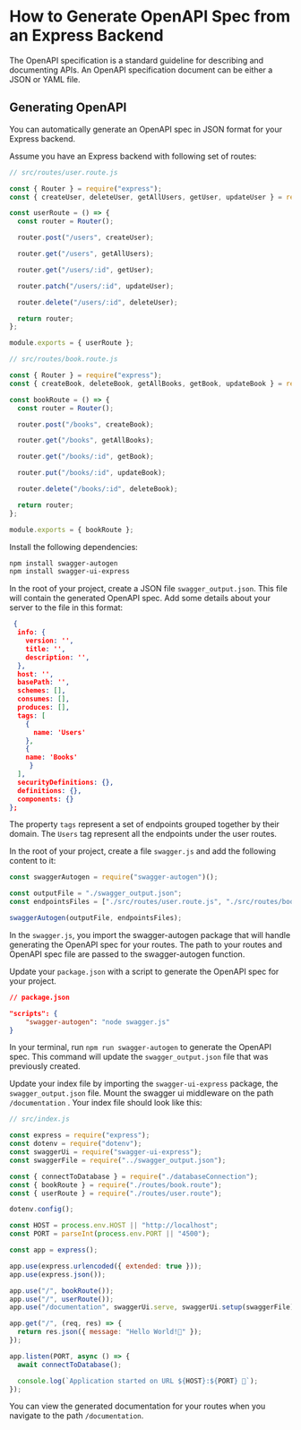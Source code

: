 # How to Generate OpenAPI Spec from an Express Backend

The OpenAPI specification is a standard guideline for describing and documenting APIs. An OpenAPI specification document can be either a JSON or YAML file.

## Generating OpenAPI

You can automatically generate an OpenAPI spec in JSON format for your Express backend.

Assume you have an Express backend with following set of routes:

```js
// src/routes/user.route.js

const { Router } = require("express");
const { createUser, deleteUser, getAllUsers, getUser, updateUser } = require("../controllers/user.controller");

const userRoute = () => {
  const router = Router();

  router.post("/users", createUser);

  router.get("/users", getAllUsers);

  router.get("/users/:id", getUser);

  router.patch("/users/:id", updateUser);

  router.delete("/users/:id", deleteUser);

  return router;
};

module.exports = { userRoute };
```

```js
// src/routes/book.route.js

const { Router } = require("express");
const { createBook, deleteBook, getAllBooks, getBook, updateBook } = require("../controllers/book.controller");

const bookRoute = () => {
  const router = Router();

  router.post("/books", createBook);

  router.get("/books", getAllBooks);

  router.get("/books/:id", getBook);

  router.put("/books/:id", updateBook);

  router.delete("/books/:id", deleteBook);

  return router;
};

module.exports = { bookRoute };
```

Install the following dependencies:

```bash
npm install swagger-autogen
npm install swagger-ui-express
```

In the root of your project, create a JSON file `swagger_output.json`. This file will contain the generated OpenAPI spec. Add some details about your server to the file in this format:

```json
 {
  info: {
    version: '',
    title: '',
    description: '',
  },
  host: '',
  basePath: '',
  schemes: [],
  consumes: [],
  produces: [],
  tags: [
    {
      name: 'Users'
    },
    {
    name: 'Books'
     }
  ],
  securityDefinitions: {},
  definitions: {},
  components: {}
};
```

The property `tags` represent a set of endpoints grouped together by their domain. The `Users` tag represent all the endpoints under the user routes.

In the root of your project, create a file `swagger.js` and add the following content to it:

```js
const swaggerAutogen = require("swagger-autogen")();

const outputFile = "./swagger_output.json";
const endpointsFiles = ["./src/routes/user.route.js", "./src/routes/book.route.js"];

swaggerAutogen(outputFile, endpointsFiles);
```

In the `swagger.js`, you import the swagger-autogen package that will handle generating the OpenAPI spec for your routes. The path to your routes and OpenAPI spec file are passed to the swagger-autogen function.

Update your `package.json` with a script to generate the OpenAPI spec for your project.

```json
// package.json

"scripts": {
    "swagger-autogen": "node swagger.js"
}
```

In your terminal, run `npm run swagger-autogen` to generate the OpenAPI spec. This command will update the `swagger_output.json` file that was previously created.

Update your index file by importing the `swagger-ui-express` package, the `swagger_output.json` file. Mount the swagger ui middleware on the path `/documentation`
. Your index file should look like this:

```js
// src/index.js

const express = require("express");
const dotenv = require("dotenv");
const swaggerUi = require("swagger-ui-express");
const swaggerFile = require("../swagger_output.json");

const { connectToDatabase } = require("./databaseConnection");
const { bookRoute } = require("./routes/book.route");
const { userRoute } = require("./routes/user.route");

dotenv.config();

const HOST = process.env.HOST || "http://localhost";
const PORT = parseInt(process.env.PORT || "4500");

const app = express();

app.use(express.urlencoded({ extended: true }));
app.use(express.json());

app.use("/", bookRoute());
app.use("/", userRoute());
app.use("/documentation", swaggerUi.serve, swaggerUi.setup(swaggerFile));

app.get("/", (req, res) => {
  return res.json({ message: "Hello World!🎉" });
});

app.listen(PORT, async () => {
  await connectToDatabase();

  console.log(`Application started on URL ${HOST}:${PORT} 🎉`);
});
```

You can view the generated documentation for your routes when you navigate to the path `/documentation`.
